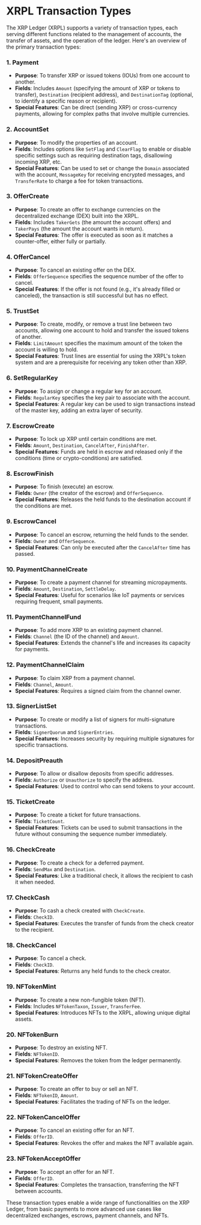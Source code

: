 # XRPL Transaction Types

The XRP Ledger (XRPL) supports a variety of transaction types, each serving different functions related to the management of accounts, the transfer of assets, and the operation of the ledger. Here's an overview of the primary transaction types:

### 1. **Payment**
- **Purpose**: To transfer XRP or issued tokens (IOUs) from one account to another.
- **Fields**: Includes `Amount` (specifying the amount of XRP or tokens to transfer), `Destination` (recipient address), and `DestinationTag` (optional, to identify a specific reason or recipient).
- **Special Features**: Can be direct (sending XRP) or cross-currency payments, allowing for complex paths that involve multiple currencies.

### 2. **AccountSet**
- **Purpose**: To modify the properties of an account.
- **Fields**: Includes options like `SetFlag` and `ClearFlag` to enable or disable specific settings such as requiring destination tags, disallowing incoming XRP, etc.
- **Special Features**: Can be used to set or change the `Domain` associated with the account, `MessageKey` for receiving encrypted messages, and `TransferRate` to charge a fee for token transactions.

### 3. **OfferCreate**
- **Purpose**: To create an offer to exchange currencies on the decentralized exchange (DEX) built into the XRPL.
- **Fields**: Includes `TakerGets` (the amount the account offers) and `TakerPays` (the amount the account wants in return).
- **Special Features**: The offer is executed as soon as it matches a counter-offer, either fully or partially.

### 4. **OfferCancel**
- **Purpose**: To cancel an existing offer on the DEX.
- **Fields**: `OfferSequence` specifies the sequence number of the offer to cancel.
- **Special Features**: If the offer is not found (e.g., it's already filled or canceled), the transaction is still successful but has no effect.

### 5. **TrustSet**
- **Purpose**: To create, modify, or remove a trust line between two accounts, allowing one account to hold and transfer the issued tokens of another.
- **Fields**: `LimitAmount` specifies the maximum amount of the token the account is willing to hold.
- **Special Features**: Trust lines are essential for using the XRPL's token system and are a prerequisite for receiving any token other than XRP.

### 6. **SetRegularKey**
- **Purpose**: To assign or change a regular key for an account.
- **Fields**: `RegularKey` specifies the key pair to associate with the account.
- **Special Features**: A regular key can be used to sign transactions instead of the master key, adding an extra layer of security.

### 7. **EscrowCreate**
- **Purpose**: To lock up XRP until certain conditions are met.
- **Fields**: `Amount`, `Destination`, `CancelAfter`, `FinishAfter`.
- **Special Features**: Funds are held in escrow and released only if the conditions (time or crypto-conditions) are satisfied.

### 8. **EscrowFinish**
- **Purpose**: To finish (execute) an escrow.
- **Fields**: `Owner` (the creator of the escrow) and `OfferSequence`.
- **Special Features**: Releases the held funds to the destination account if the conditions are met.

### 9. **EscrowCancel**
- **Purpose**: To cancel an escrow, returning the held funds to the sender.
- **Fields**: `Owner` and `OfferSequence`.
- **Special Features**: Can only be executed after the `CancelAfter` time has passed.

### 10. **PaymentChannelCreate**
- **Purpose**: To create a payment channel for streaming micropayments.
- **Fields**: `Amount`, `Destination`, `SettleDelay`.
- **Special Features**: Useful for scenarios like IoT payments or services requiring frequent, small payments.

### 11. **PaymentChannelFund**
- **Purpose**: To add more XRP to an existing payment channel.
- **Fields**: `Channel` (the ID of the channel) and `Amount`.
- **Special Features**: Extends the channel's life and increases its capacity for payments.

### 12. **PaymentChannelClaim**
- **Purpose**: To claim XRP from a payment channel.
- **Fields**: `Channel`, `Amount`.
- **Special Features**: Requires a signed claim from the channel owner.

### 13. **SignerListSet**
- **Purpose**: To create or modify a list of signers for multi-signature transactions.
- **Fields**: `SignerQuorum` and `SignerEntries`.
- **Special Features**: Increases security by requiring multiple signatures for specific transactions.

### 14. **DepositPreauth**
- **Purpose**: To allow or disallow deposits from specific addresses.
- **Fields**: `Authorize` or `Unauthorize` to specify the address.
- **Special Features**: Used to control who can send tokens to your account.

### 15. **TicketCreate**
- **Purpose**: To create a ticket for future transactions.
- **Fields**: `TicketCount`.
- **Special Features**: Tickets can be used to submit transactions in the future without consuming the sequence number immediately.

### 16. **CheckCreate**
- **Purpose**: To create a check for a deferred payment.
- **Fields**: `SendMax` and `Destination`.
- **Special Features**: Like a traditional check, it allows the recipient to cash it when needed.

### 17. **CheckCash**
- **Purpose**: To cash a check created with `CheckCreate`.
- **Fields**: `CheckID`.
- **Special Features**: Executes the transfer of funds from the check creator to the recipient.

### 18. **CheckCancel**
- **Purpose**: To cancel a check.
- **Fields**: `CheckID`.
- **Special Features**: Returns any held funds to the check creator.

### 19. **NFTokenMint**
- **Purpose**: To create a new non-fungible token (NFT).
- **Fields**: Includes `NFTokenTaxon`, `Issuer`, `TransferFee`.
- **Special Features**: Introduces NFTs to the XRPL, allowing unique digital assets.

### 20. **NFTokenBurn**
- **Purpose**: To destroy an existing NFT.
- **Fields**: `NFTokenID`.
- **Special Features**: Removes the token from the ledger permanently.

### 21. **NFTokenCreateOffer**
- **Purpose**: To create an offer to buy or sell an NFT.
- **Fields**: `NFTokenID`, `Amount`.
- **Special Features**: Facilitates the trading of NFTs on the ledger.

### 22. **NFTokenCancelOffer**
- **Purpose**: To cancel an existing offer for an NFT.
- **Fields**: `OfferID`.
- **Special Features**: Revokes the offer and makes the NFT available again.

### 23. **NFTokenAcceptOffer**
- **Purpose**: To accept an offer for an NFT.
- **Fields**: `OfferID`.
- **Special Features**: Completes the transaction, transferring the NFT between accounts.

These transaction types enable a wide range of functionalities on the XRP Ledger, from basic payments to more advanced use cases like decentralized exchanges, escrows, payment channels, and NFTs.


